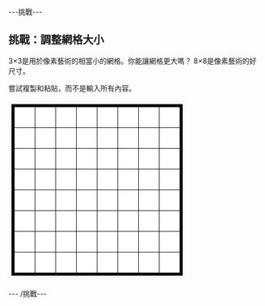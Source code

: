 \---挑戰\---

## 挑戰：調整網格大小

3×3是用於像素藝術的相當小的網格。你能讓網格更大嗎？ 8×8是像素藝術的好尺寸。

嘗試複製和粘貼，而不是輸入所有內容。

![截圖](images/pixel-art-grid-8.png)

\--- /挑戰\---